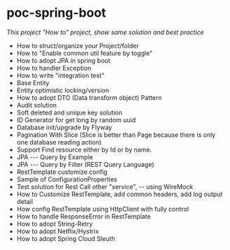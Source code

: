 # poc-spring-boot

*This project "How to" project, show same solution and best practice*

* How to struct/organize your Project/folder
* How to "Enable common util feature by toggle" 
* How to adopt JPA in spring boot
* How to handler Exception 
* How to write "integration test"
* Base Entity
* Entity optimistic locking/version
* How to adopt DTO (Data transform object) Pattern
* Audit solution
* Soft deleted and unique key solution
* ID Generator for get long by random uuid
* Database init/upgrade by Flyway
* Pagination With Slice (Slice is better than Page because there is only one database reading action)
* Support Find resource either by Id or by name.
* JPA --- Query by Example
* JPA --- Query by Filter (REST Query Language)
* RestTemplate customize config
* Sample of ConfigurationProperties
* Test solution for Rest Call other "service", -- using WireMock
* How to Customize RestTemplate, add common headers, add log output detail
* How config RestTemplate using HttpClient with fully control
* How to handle ResponseError in RestTemplate
* How to adopt String-Retry
* How to adopt Netflix/Hystrix
* How to adopt Spring Cloud Sleuth
